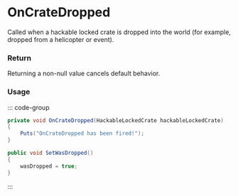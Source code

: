 # OnCrateDropped
<Badge type="info" text="Entity"/>[<Badge type="danger" text="Carbon Compatible"/>](https://github.com/CarbonCommunity/Carbon)[<Badge type="warning" text="Oxide Compatible"/>](https://github.com/OxideMod/Oxide.Rust)
Called when a hackable locked crate is dropped into the world (for example, dropped from a helicopter or event).

### Return
Returning a non-null value cancels default behavior.

### Usage
::: code-group
```csharp [Example]
private void OnCrateDropped(HackableLockedCrate hackableLockedCrate)
{
	Puts("OnCrateDropped has been fired!");
}
```
```csharp [Source — Assembly-CSharp @ HackableLockedCrate]
public void SetWasDropped()
{
	wasDropped = true;
}

```
:::
